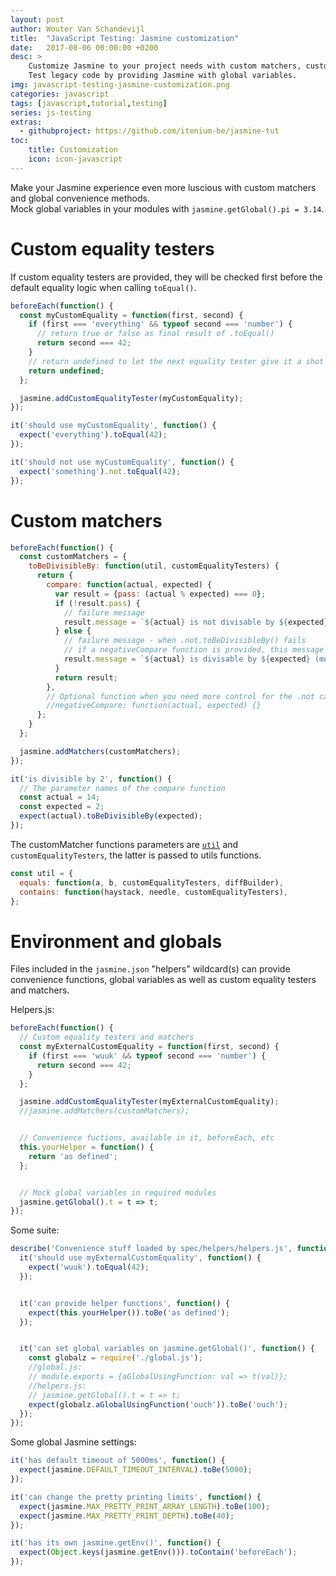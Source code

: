 ```yaml
---
layout: post
author: Wouter Van Schandevijl
title:  "JavaScript Testing: Jasmine customization"
date:   2017-08-06 00:00:00 +0200
desc: >
    Customize Jasmine to your project needs with custom matchers, custom equality testers.
    Test legacy code by providing Jasmine with global variables.
img: javascript-testing-jasmine-customization.png
categories: javascript
tags: [javascript,tutorial,testing]
series: js-testing
extras:
  - githubproject: https://github.com/itenium-be/jasmine-tut
toc:
    title: Customization
    icon: icon-javascript
---
```


Make your Jasmine experience even more luscious with custom
matchers and global convenience methods.  
Mock global variables in your modules with `jasmine.getGlobal().pi = 3.14`.

<!--more-->

# Custom equality testers

If custom equality testers are provided, they will be checked first 
before the default equality logic when calling `toEqual()`.

```js
beforeEach(function() {
  const myCustomEquality = function(first, second) {
    if (first === 'everything' && typeof second === 'number') {
      // return true or false as final result of .toEqual()
      return second === 42;
    }
    // return undefined to let the next equality tester give it a shot
    return undefined;
  };

  jasmine.addCustomEqualityTester(myCustomEquality);
});

it('should use myCustomEquality', function() {
  expect('everything').toEqual(42);
});

it('should not use myCustomEquality', function() {
  expect('something').not.toEqual(42);
});
```



# Custom matchers

```js
beforeEach(function() {
  const customMatchers = {
    toBeDivisibleBy: function(util, customEqualityTesters) {
      return {
        compare: function(actual, expected) {
          var result = {pass: (actual % expected) === 0};
          if (!result.pass) {
            // failure message
            result.message = `${actual} is not divisable by ${expected} (mod: ${actual % expected})`;
          } else {
            // failure message - when .not.toBeDivisibleBy() fails
            // if a negativeCompare function is provided, this message will never be displayed
            result.message = `${actual} is divisable by ${expected} (mod: ${actual % expected})`;
          }
          return result;
        },
        // Optional function when you need more control for the .not case
        //negativeCompare: function(actual, expected) {}
      };
    }
  };

  jasmine.addMatchers(customMatchers);
});

it('is divisible by 2', function() {
  // The parameter names of the compare function
  const actual = 14;
  const expected = 2;
  expect(actual).toBeDivisibleBy(expected);
});
```

The customMatcher functions parameters are [`util`][github-matchersUtil] and `customEqualityTesters`,
the latter is passed to utils functions.

```js
const util = {
  equals: function(a, b, customEqualityTesters, diffBuilder),
  contains: function(haystack, needle, customEqualityTesters),
};
```



# Environment and globals

Files included in the `jasmine.json` "helpers" wildcard(s)
can provide convenience functions, global variables as well as
custom equality testers and matchers.

Helpers.js:
```js
beforeEach(function() {
  // Custom equality testers and matchers
  const myExternalCustomEquality = function(first, second) {
    if (first === 'wuuk' && typeof second === 'number') {
      return second === 42;
    }
  };

  jasmine.addCustomEqualityTester(myExternalCustomEquality);
  //jasmine.addMatchers(customMatchers);


  // Convenience fuctions, available in it, beforeEach, etc
  this.yourHelper = function() {
    return 'as defined';
  };


  // Mock global variables in required modules
  jasmine.getGlobal().t = t => t;
});
```


Some suite:
```js
describe('Convenience stuff loaded by spec/helpers/helpers.js', function() {
  it('should use myExternalCustomEquality', function() {
    expect('wuuk').toEqual(42);
  });


  it('can provide helper functions', function() {
    expect(this.yourHelper()).toBe('as defined');
  });


  it('can set global variables on jasmine.getGlobal()', function() {
    const globalz = require('./global.js');
    //global.js:
    // module.exports = {aGlobalUsingFunction: val => t(val)};
    //helpers.js:
    // jasmine.getGlobal().t = t => t;
    expect(globalz.aGlobalUsingFunction('ouch')).toBe('ouch');
  });
});
```


Some global Jasmine settings:
```js
it('has default timeout of 5000ms', function() {
  expect(jasmine.DEFAULT_TIMEOUT_INTERVAL).toBe(5000);
});

it('can change the pretty printing limits', function() {
  expect(jasmine.MAX_PRETTY_PRINT_ARRAY_LENGTH).toBe(100);
  expect(jasmine.MAX_PRETTY_PRINT_DEPTH).toBe(40);
});

it('has its own jasmine.getEnv()', function() {
  expect(Object.keys(jasmine.getEnv())).toContain('beforeEach');
});
```


[github-matchersUtil]: https://github.com/jasmine/jasmine/blob/master/src/core/matchers/matchersUtil.js
